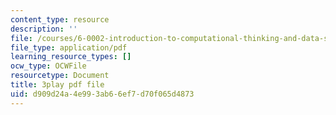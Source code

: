 ```yaml
---
content_type: resource
description: ''
file: /courses/6-0002-introduction-to-computational-thinking-and-data-science-fall-2016/d909d24a4e993ab66ef7d70f065d4873_rUxP7TM8-wo.pdf
file_type: application/pdf
learning_resource_types: []
ocw_type: OCWFile
resourcetype: Document
title: 3play pdf file
uid: d909d24a-4e99-3ab6-6ef7-d70f065d4873
---
```


